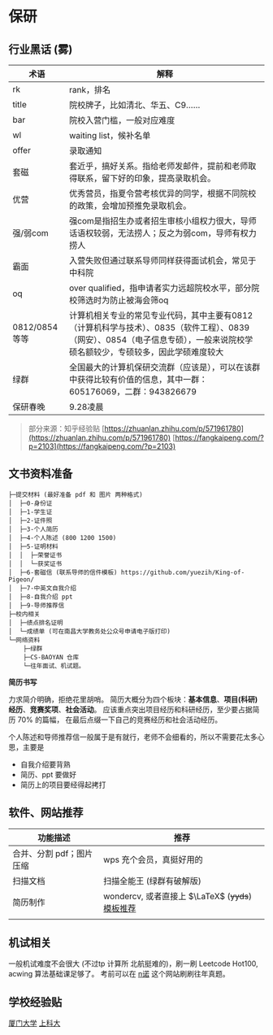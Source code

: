 # 保研

## 行业黑话 (雾)

| 术语 | 解释 |
| --- | --- |
| rk | rank，排名 |
| title | 院校牌子，比如清北、华五、C9…… |
| bar | 院校入营门槛，一般对应难度 |
| wl | waiting list，候补名单 |
| offer | 录取通知 |
| 套磁 | 套近乎，搞好关系。指给老师发邮件，提前和老师取得联系，留下好的印象，提高录取机会。 |
| 优营 | 优秀营员，指夏令营考核优异的同学，根据不同院校的政策，会增加预推免录取机会。 |
| 强/弱com | 强com是指招生办或者招生审核小组权力很大，导师话语权较弱，无法捞人；反之为弱com，导师有权力捞人 |
| 霸面 | 入营失败但通过联系导师同样获得面试机会，常见于中科院 |
| oq | over qualified，指申请者实力远超院校水平，部分院校筛选时为防止被海会筛oq |
| 0812/0854等等 | 计算机相关专业的常见专业代码，其中主要有0812（计算机科学与技术）、0835（软件工程）、0839（网安）、0854（电子信息专硕），一般来说院校学硕名额较少，专硕较多，因此学硕难度较大 |
| 绿群 | 全国最大的计算机保研交流群（应该是），可以在该群中获得比较有价值的信息，其中一群：605176069，二群：943826679 |
| 保研春晚 | 9.28凌晨 |

> 部分来源：知乎经验贴 [https://zhuanlan.zhihu.com/p/571961780](https://zhuanlan.zhihu.com/p/571961780)
> [https://fangkaipeng.com/?p=2103](https://fangkaipeng.com/?p=2103)

## 文书资料准备

```
├─提交材料 (最好准备 pdf 和 图片 两种格式)
│  ├─0-身份证   
│  ├─1-学生证
│  ├─2-证件照 
│  ├─3-个人简历 
│  ├─4-个人陈述 (800 1200 1500)
│  ├─5-证明材料
│  │  ├─荣誉证书
│  │  └─获奖证书
│  ├─6-套磁信 (联系导师的信件模板) https://github.com/yuezih/King-of-Pigeon/
│  ├─7-中英文自我介绍 
│  ├─8-自我介绍 ppt  
│  ├─9-导师推荐信  
├─校内相关
│  ├─绩点排名证明
│  └─成绩单 (可在南昌大学教务处公众号申请电子版打印)
└─网络资料
    ├─绿群 
    ├─CS-BAOYAN 仓库
    └─往年面试、机试题。
```

**简历书写**

力求简介明确，拒绝花里胡哨。
简历大概分为四个板块：**基本信息**、**项目(科研)经历**、**竞赛奖项**、**社会活动**。 
应该重点突出项目经历和科研经历，至少要占据简历 70% 的篇幅，
在最后点缀一下自己的竞赛经历和社会活动经历。

个人陈述和导师推荐信一般属于是有就行，老师不会细看的，所以不需要花太多心思，主要是

- 自我介绍要背熟
- 简历、ppt 要做好
- 简历上的项目要经得起拷打

## 软件、网站推荐

|功能描述 | 推荐 |  
| - | - |
|合并、分割 pdf；图片压缩| wps 充个会员，真挺好用的 |
|扫描文档 | 扫描全能王 (绿群有破解版) |
|简历制作 | wondercv, 或者直接上 $\LaTeX$ (~~yyds~~) [模板推荐](https://cn.overleaf.com/latex/templates/chinese-resume-template-zhong-wen-jian-li-mo-ban/fbdypsjmgwbb) |
|  | |

## 机试相关

一般机试难度不会很大 (不过tp 计算所 北航挺难的)，刷一刷 Leetcode Hot100, acwing 算法基础课足够了。
考前可以在 [n诺](https://noobdream.com/Practice/datastruct/) 这个网站刷刷往年真题。

## 学校经验贴

[厦门大学](bao-yan-jin-yan-tie/厦门大学经验贴.md)
[上科大](bao-yan-jin-yan-tie/上科大经验贴.md)
